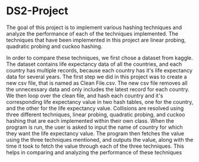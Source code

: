 # DS2-Project
The goal of this project is to implement various hashing techniques and analyze the performance of each of the techniques implemented. The techniques that have been implemented in this project are linear probing, quadratic probing and cuckoo hashing.   
   
 In order to compare these techniques, we first chose a dataset from kaggle. The dataset contains life expectancy data of all the countries, and each country has multiple records, because each country has it's life expectancy data for several years. The first step we did in this project was to create a new csv file, that is named as Clean File.csv. The new csv file removes all the unnecessary data and only includes the latest record for each country. We then loop over the clean file, and hash each country and it's corresponding life expectancy value in two hash tables, one for the country, and the other for the life expectancy value. Collisions are resolved using three different techniques, linear probing, quadratic probing, and cuckoo hashing that are each implemented within their own class. When the program is run, the user is asked to input the name of country for which they want the life expectancy value. The program then fetches the value using the three techniques mentioned, and outputs the value, along with the time it took to fetch the value through each of the three techniques. This helps in comparing and analyzing the performance of these techniques
